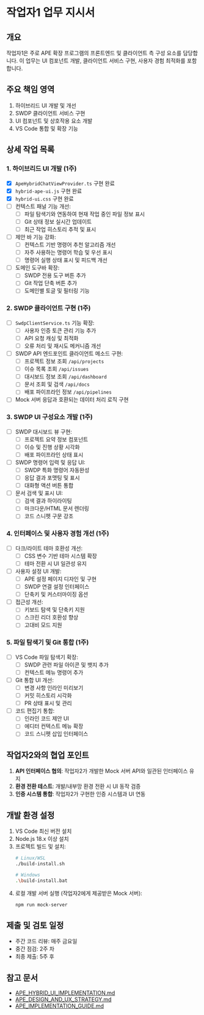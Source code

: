 # 작업자1 업무 지시서

## 개요

작업자1은 주로 APE 확장 프로그램의 프론트엔드 및 클라이언트 측 구성 요소를 담당합니다. 이 업무는 UI 컴포넌트 개발, 클라이언트 서비스 구현, 사용자 경험 최적화를 포함합니다.

## 주요 책임 영역

1. 하이브리드 UI 개발 및 개선
2. SWDP 클라이언트 서비스 구현
3. UI 컴포넌트 및 상호작용 요소 개발
4. VS Code 통합 및 확장 기능

## 상세 작업 목록

### 1. 하이브리드 UI 개발 (1주)

- [x] `ApeHybridChatViewProvider.ts` 구현 완료
- [x] `hybrid-ape-ui.js` 구현 완료
- [x] `hybrid-ui.css` 구현 완료
- [ ] 컨텍스트 패널 기능 개선:
  - [ ] 파일 탐색기와 연동하여 현재 작업 중인 파일 정보 표시
  - [ ] Git 상태 정보 실시간 업데이트
  - [ ] 최근 작업 히스토리 추적 및 표시
- [ ] 제안 바 기능 강화:
  - [ ] 컨텍스트 기반 명령어 추천 알고리즘 개선
  - [ ] 자주 사용하는 명령어 학습 및 우선 표시
  - [ ] 명령어 실행 상태 표시 및 피드백 개선
- [ ] 도메인 도구바 확장:
  - [ ] SWDP 전용 도구 버튼 추가
  - [ ] Git 작업 단축 버튼 추가
  - [ ] 도메인별 토글 및 필터링 기능

### 2. SWDP 클라이언트 구현 (1주)

- [ ] `SwdpClientService.ts` 기능 확장:
  - [ ] 사용자 인증 토큰 관리 기능 추가
  - [ ] API 요청 캐싱 및 최적화
  - [ ] 오류 처리 및 재시도 메커니즘 개선
- [ ] SWDP API 엔드포인트 클라이언트 메소드 구현:
  - [ ] 프로젝트 정보 조회 `/api/projects`
  - [ ] 이슈 목록 조회 `/api/issues`
  - [ ] 대시보드 정보 조회 `/api/dashboard`
  - [ ] 문서 조회 및 검색 `/api/docs`
  - [ ] 배포 파이프라인 정보 `/api/pipelines`
- [ ] Mock 서버 응답과 호환되는 데이터 처리 로직 구현

### 3. SWDP UI 구성요소 개발 (1주)

- [ ] SWDP 대시보드 뷰 구현:
  - [ ] 프로젝트 요약 정보 컴포넌트
  - [ ] 이슈 및 진행 상황 시각화
  - [ ] 배포 파이프라인 상태 표시
- [ ] SWDP 명령어 입력 및 응답 UI:
  - [ ] SWDP 특화 명령어 자동완성
  - [ ] 응답 결과 포맷팅 및 표시
  - [ ] 대화형 액션 버튼 통합
- [ ] 문서 검색 및 표시 UI:
  - [ ] 검색 결과 하이라이팅
  - [ ] 마크다운/HTML 문서 렌더링
  - [ ] 코드 스니펫 구문 강조

### 4. 인터페이스 및 사용자 경험 개선 (1주)

- [ ] 다크/라이트 테마 호환성 개선:
  - [ ] CSS 변수 기반 테마 시스템 확장
  - [ ] 테마 전환 시 UI 일관성 유지
- [ ] 사용자 설정 UI 개발:
  - [ ] APE 설정 페이지 디자인 및 구현
  - [ ] SWDP 연결 설정 인터페이스
  - [ ] 단축키 및 커스터마이징 옵션
- [ ] 접근성 개선:
  - [ ] 키보드 탐색 및 단축키 지원
  - [ ] 스크린 리더 호환성 향상
  - [ ] 고대비 모드 지원

### 5. 파일 탐색기 및 Git 통합 (1주)

- [ ] VS Code 파일 탐색기 확장:
  - [ ] SWDP 관련 파일 아이콘 및 뱃지 추가
  - [ ] 컨텍스트 메뉴 명령어 추가
- [ ] Git 통합 UI 개선:
  - [ ] 변경 사항 인라인 미리보기
  - [ ] 커밋 히스토리 시각화
  - [ ] PR 상태 표시 및 관리
- [ ] 코드 편집기 통합:
  - [ ] 인라인 코드 제안 UI
  - [ ] 에디터 컨텍스트 메뉴 확장
  - [ ] 코드 스니펫 삽입 인터페이스

## 작업자2와의 협업 포인트

1. **API 인터페이스 협의**: 작업자2가 개발한 Mock 서버 API와 일관된 인터페이스 유지
2. **환경 전환 테스트**: 개발/내부망 환경 전환 시 UI 동작 검증
3. **인증 시스템 통합**: 작업자2가 구현한 인증 시스템과 UI 연동

## 개발 환경 설정

1. VS Code 최신 버전 설치
2. Node.js 18.x 이상 설치
3. 프로젝트 빌드 및 설치:
   ```bash
   # Linux/WSL
   ./build-install.sh
   
   # Windows
   .\build-install.bat
   ```
4. 로컬 개발 서버 실행 (작업자2에게 제공받은 Mock 서버):
   ```bash
   npm run mock-server
   ```

## 제출 및 검토 일정

- 주간 코드 리뷰: 매주 금요일
- 중간 점검: 2주 차
- 최종 제출: 5주 후

## 참고 문서

- [APE_HYBRID_UI_IMPLEMENTATION.md](/docs/APE_HYBRID_UI_IMPLEMENTATION.md)
- [APE_DESIGN_AND_UX_STRATEGY.md](/docs/APE_DESIGN_AND_UX_STRATEGY.md)
- [APE_IMPLEMENTATION_GUIDE.md](/docs/APE_IMPLEMENTATION_GUIDE.md)